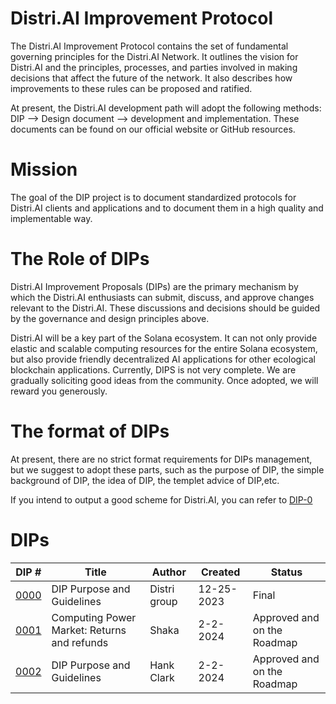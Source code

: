 # Distri.AI Improvement Protocol
The Distri.AI Improvement Protocol contains the set of fundamental governing principles for the Distri.AI Network. It outlines the vision for Distri.AI and the principles, processes, and parties involved in making decisions that affect the future of the network. It also describes how improvements to these rules can be proposed and ratified.

At present, the Distri.AI development path will adopt the following methods: DIP --> Design document --> development and implementation. These documents can be found on our official website or GitHub resources.

# Mission
The goal of the DIP project is to document standardized protocols for Distri.AI clients and applications and to document them in a high quality and implementable way.



# The  Role of DIPs
Distri.AI Improvement Proposals (DIPs) are the primary mechanism by which the Distri.AI enthusiasts can submit, discuss, and approve changes relevant to the Distri.AI. These discussions and decisions should be guided by the governance and design principles above.

Distri.AI will be a key part of the Solana ecosystem. It can not only provide elastic and scalable computing resources for the entire Solana ecosystem, but also provide friendly decentralized AI applications for other ecological blockchain applications. Currently, DIPS is not very complete. We are gradually soliciting good ideas from the community. Once adopted, we will reward you generously.

# The format of DIPs 
At present, there are no strict format requirements for DIPs management, but we suggest to adopt these parts, such as the purpose of DIP, the simple background of DIP, the idea of DIP, the templet advice of DIP,etc. 

If you intend to output a good scheme for Distri.AI, you can refer to [DIP-0](DIP-0.md)

# DIPs

|DIP #   | Title  | Author  | Created  | Status  |
|---|---|---|---|---|
|[0000](DIP-0.md)   | DIP Purpose and Guidelines  | Distri group  | 12-25-2023 | Final  |
|[0001](DIP-1.md)   | Computing Power Market: Returns and refunds  | Shaka  | 2-2-2024 | Approved and on the Roadmap  |
|[0002](DIP-2.md)   | DIP Purpose and Guidelines  | Hank Clark  | 2-2-2024 | Approved and on the Roadmap  |
